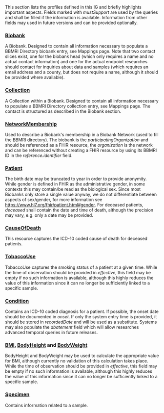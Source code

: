 <!-- 1_overview.md {% comment %}
*****************************************************************************************
*                            WARNING: DO NOT EDIT THIS FILE                             *
*                                                                                       *
* This file is generated by SUSHI. Any edits you make to this file will be overwritten. *
*                                                                                       *
* To change the contents of this file, edit the original source file at:                *
* ig-data\input\pagecontent\1_overview.md                                               *
*****************************************************************************************
{% endcomment %} -->

This section lists the profiles defined in this IG and briefly highlights important aspects. Fields marked with *mustSupport* are used by the queries and shall be filled if the information is available. Information from other fields may used in future versions and can be provided optionally.

### [Biobank](StructureDefinition-Biobank.html)
A Biobank. Designed to contain all information necessary to populate a BBMRI Directory biobank entry, see Mappings page. Note that two contact slices exist, one for the biobank head (which only requires a name and no actual contact information) and one for the actual endpoint researches should contact for inquiries about data and samples (which requires an email address and a county, but does not require a name, although it should be provided where available). 

### [Collection](StructureDefinition-Collection.html)
A Collection within a Biobank. Designed to contain all information necessary to populate a BBMRI Directory collection entry, see Mappings page. The contact is structured as described in the Biobank section.

### [NetworkMembership](StructureDefinition-NetworkMembership.html)
Used to describe a Biobank's membership in a Biobank Network (used to fill the BBMRI directory). The biobank is the *participatingOrganization* and should be referenced as a FHIR resource, the *organization* is the network and can be referenced without creating a FHIR resource by using its BBMRI ID in the *reference.identifier* field.

### [Patient](StructureDefinition-Patient.html)
The birth date may be truncated to year in order to provide anonymity. While gender is defined in FHIR as the administrative gender, in some contexts this may contain/be read as the biological sex. Since most Biobanks only store a single value anyway, we do not differentiate between aspects of sex/gender, for more information see https://www.hl7.org/fhir/patient.html#gender. For deceased patients, *deceased* shall contain the date and time of death, although the precision may vary, e.g. only a date may be provided.

### [CauseOfDeath](StructureDefinition-CauseOfDeath.html)
This resource captures the ICD-10 coded cause of death for deceased patients.

### [TobaccoUse](StructureDefinition-TobaccoUse.html)
TobaccoUse captures the smoking status of a patient at a given time. While the time of observation should be provided in *effective*, this field may be empty if no such information is available, although this highly reduces the value of this information since it can no longer be sufficiently linked to a specific sample.

### [Condition](StructureDefinition-Condition.html)
Contains an ICD-10 coded diagnosis for a patient. If possible, the onset date should be documented in *onset*. If only the system entry time is provided, it should be stored in *recordedDate* and will be used as a substitute. Systems may also populate the *abatement* field which will allow researches advanced temporal queries in future releases.

### [BMI](StructureDefinition-Bmi.html), [BodyHeight](StructureDefinition-BodyHeight.html) and [BodyWeight](StructureDefinition-BodyWeight.html)
BodyHeight and BodyWeight may be used to calculate the appropriate value for BMI, although currently no validation of this calculation takes place. While the time of observation should be provided in *effective*, this field may be empty if no such information is available, although this highly reduces the value of this information since it can no longer be sufficiently linked to a specific sample.

### [Specimen](StructureDefinition-Specimen.html)
Contains information related to a sample.

